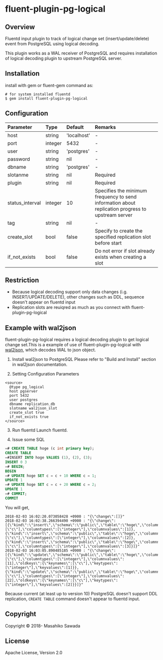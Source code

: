 # fluent-plugin-pg-logical

## Overview

Fluentd input plugin to track of logical change set (insert/update/delete) event from PostgreSQL using logical decoding.

This plugin works as a WAL receiver of PostgreSQL and requires installation of logical decoding plugin to upstream PostgreSQL server.

## Installation

install with gem or fluent-gem command as:

`````
# for system installed fluentd
$ gem install fluent-plugin-pg-logical
`````

## Configuration

|Parameter|Type|Default|Remarks|
|:--------|:---|:------|:----------|
|host|string|'localhost'|-|
|port|integer|5432|-|
|user|string|'postgres'|-|
|password|string|nil|-|
|dbname|string|'postgres'|-|
|slotanme|string|nil|Required|
|plugin|string|nil|Required|
|status_interval|integer|10|Specifies the minimum frequency to send information about replication progress to upstream server|
|tag|string|nil|-|
|create_slot|bool|false|Specify to create the specified replication slot before start|
|if_not_exists|bool|false|Do not error if slot already exists when creating a slot|

## Restriction
* Because logical decoding support only data changes (i.g. INSERT/UPDATE/DELETE), other changes such as DDL, sequence doesn't appear on fluentd input
* Replication slots are reuiqred as much as you connect with fluent-plugin-pg-logical

## Example with wal2json
fluent-plugin-pg-logical requires a logical decoding plugin to get logical change set.This is a example of use of fluent-plugin-pg-logical with [wal2json](https://github.com/eulerto/wal2json), which decodes WAL to json object.

1. Install wal2json to PostgreSQL
Please refer to "Build and Install" section in wal2json documentation.

2. Setting Configuration Parameters
```
<source>
  @type pg_logical
  host pgserver
  port 5432
  user postgres
  dbname replication_db
  slotname wal2json_slot
  create_slot true
  if_not_exists true
</source>
```

3. Run fluentd
Launch fluentd.

4. Issue some SQL
```sql
=# CREATE TABLE hoge (c int primary key);
CREATE TABLE
=#INSERT INTO hoge VALUES (1), (2), (3);
INSERT 0 3
=# BEGIN;
BEGIN
=# UPDATE hoge SET c = c + 10 WHERE c = 1;
UPDATE 1
=# UPDATE hoge SET c = c + 20 WHERE c = 2;
UPDATE 1
=# COMMIT;
COMMIT
```

You will get,

```
2018-02-03 16:02:20.073058428 +0900 : "{\"change\":[]}"
2018-02-03 16:02:38.266394490 +0900 : "{\"change\":[{\"kind\":\"insert\",\"schema\":\"public\",\"table\":\"hoge\",\"columnnames\":[\"c\"],\"columntypes\":[\"integer\"],\"columnvalues\":[1]},{\"kind\":\"insert\",\"schema\":\"public\",\"table\":\"hoge\",\"columnnames\":[\"c\"],\"columntypes\":[\"integer\"],\"columnvalues\":[2]},{\"kind\":\"insert\",\"schema\":\"public\",\"table\":\"hoge\",\"columnnames\":[\"c\"],\"columntypes\":[\"integer\"],\"columnvalues\":[3]}]}"
2018-02-03 16:03:05.890485185 +0900 : "{\"change\":[{\"kind\":\"update\",\"schema\":\"public\",\"table\":\"hoge\",\"columnnames\":[\"c\"],\"columntypes\":[\"integer\"],\"columnvalues\":[11],\"oldkeys\":{\"keynames\":[\"c\"],\"keytypes\":[\"integer\"],\"keyvalues\":[1]}},{\"kind\":\"update\",\"schema\":\"public\",\"table\":\"hoge\",\"columnnames\":[\"c\"],\"columntypes\":[\"integer\"],\"columnvalues\":[22],\"oldkeys\":{\"keynames\":[\"c\"],\"keytypes\":[\"integer\"],\"keyvalues\":[2]}}]}"
```

Because current (at least up to version 10) PostgreSQL doesn't support DDL replication, `CREATE TABLE` command doesn't appear to fluentd input.

## Copyright

Copyright © 2018- Masahiko Sawada

## License

Apache License, Version 2.0
